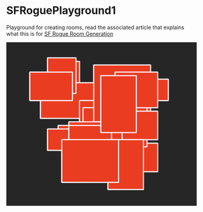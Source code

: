# SFRoguePlayground1
Playground for creating rooms, read the associated article that explains what this is for [SF Rogue Room Generation](https://www.flexicoder.com/SFRogue/SFRogue_Room_Generation.html)

![Example Rooms](LiveViewP1.png)
